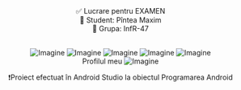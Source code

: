 <center>✅ Lucrare pentru EXAMEN<br>
👔 Student: Pîntea Maxim <br>
📃 Grupa: InfR-47 <br> <br> 

![Imagine](https://i.imgur.com/ZDpZfOL.png)
![Imagine](https://i.imgur.com/mpWTjTI.png)
![Imagine](https://i.imgur.com/b8IJpeC.png)
![Imagine](https://i.imgur.com/TvD5A38.png)
![Imagine](https://i.imgur.com/7zj0zKY.png)<br>
Profilul meu
![Imagine](https://i.imgur.com/m891fcW.png)<br>


❗Proiect efectuat în Android Studio la obiectul Programarea Android <br><center>
